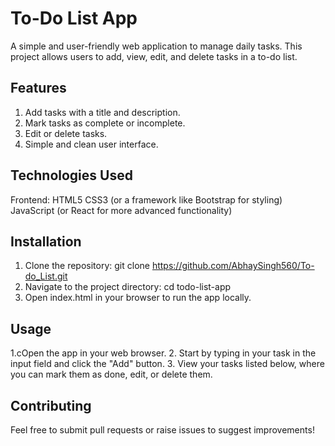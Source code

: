 # To-Do List App
A simple and user-friendly web application to manage daily tasks. This project allows users to add, view, edit, and delete tasks in a to-do list.

## Features
1. Add tasks with a title and description.
2. Mark tasks as complete or incomplete.
3. Edit or delete tasks.
4. Simple and clean user interface.
## Technologies Used
Frontend:
HTML5
CSS3 (or a framework like Bootstrap for styling)
JavaScript (or React for more advanced functionality)

## Installation
1. Clone the repository:
git clone https://github.com/AbhaySingh560/To-do_List.git
2. Navigate to the project directory:
cd todo-list-app
3. Open index.html in your browser to run the app locally.
## Usage
1.cOpen the app in your web browser.
2. Start by typing in your task in the input field and click the "Add" button.
3. View your tasks listed below, where you can mark them as done, edit, or delete them.
## Contributing
Feel free to submit pull requests or raise issues to suggest improvements!
